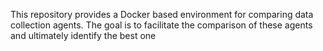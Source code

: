 This repository provides a  Docker based environment for comparing data collection agents.
The goal is to  facilitate the comparison of these agents and ultimately identify the best one
